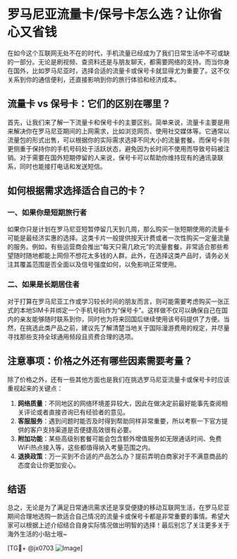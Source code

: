 # 罗马尼亚流量卡/保号卡怎么选？让你省心又省钱

在如今这个互联网无处不在的时代，手机流量已经成为了我们日常生活中不可或缺的一部分。无论是刷视频、查资料还是与朋友聊天，都需要网络的支持。而当你身在国外，比如罗马尼亚时，选择合适的流量卡或保号卡就显得尤为重要了。这不仅关系到你的通信便利，还直接影响到你的旅行体验和经济成本。

## 流量卡 vs 保号卡：它们的区别在哪里？

首先，让我们来了解一下流量卡和保号卡的主要区别。简单来说，流量卡主要是用来解决你在罗马尼亚期间的上网需求，比如浏览网页、使用社交媒体等。它通常以流量包的形式出售，可以根据你的实际需求选择不同大小的流量套餐。而保号卡则更侧重于保持你的手机号码处于活跃状态，避免因为长时间不使用而导致号码被注销。对于需要在国外短期停留的人来说，保号卡可以帮助你维持现有的通讯录联系，同时也能接打电话和发送短信。

## 如何根据需求选择适合自己的卡？

### 一、如果你是短期旅行者

如果你只是计划在罗马尼亚短暂停留几天到几周，那么购买一张短期使用的流量卡可能是最经济实惠的选择。这类卡片一般提供按天计费或者一次性购买一定量流量的服务。例如，有些运营商会推出“每天只需几欧元”的流量套餐，非常适合那些希望随时随地都能上网但不想花太多钱的人群。此外，在选择这类产品时，请务必关注其覆盖范围是否全面以及信号强度如何，以免影响正常使用。

### 二、如果是长期居住者

对于打算在罗马尼亚工作或学习较长时间的朋友而言，则可能需要考虑购买一张正式的本地SIM卡并绑定一个手机号码作为“保号卡”。这样做不仅可以确保自己在国内的亲友能够随时联系到你，同时也为将来回国后继续使用该号码提供了方便。当然，在挑选此类产品之前，建议先了解清楚当地关于国际漫游费用的规定，并尽量寻找那些支持全球通用频段且资费合理的选项。

## 注意事项：价格之外还有哪些因素需要考量？

除了价格之外，还有一些其他方面也是我们在挑选罗马尼亚流量卡或保号卡时应该重视起来的关键点：

1. **网络质量**：不同地区的网络环境差异较大，因此在做决定前最好能事先查阅相关评论或者直接咨询已有经验者的意见。
2. **客服服务**：遇到问题时能否及时得到帮助同样非常重要，所以考察一下官方提供的客户支持渠道是否便捷高效很有必要。
3. **附加功能**：某些高级别套餐可能会包含额外增值服务如无限通话时间、免费WiFi热点接入等，这些都值得纳入考量范围之内。
4. **退换政策**：万一买到不合适的产品怎么办？提前弄明白商家对于不满意商品的态度会让你更加安心。

## 结语

总之，无论是为了满足日常通讯需求还是享受便捷的移动互联网生活，在罗马尼亚期间合理地选购一款适合自己情况的流量卡或保号卡都是非常重要的事情。希望大家可以根据上述介绍结合自身实际情况做出明智的选择！最后别忘了关注更多关于海外生活的小贴士哦~

[TG💪+ @jx0703 ![Image](https://github.com/user-attachments/assets/dbca1d08-cadb-493c-b0ec-ad6f7a83f270)]